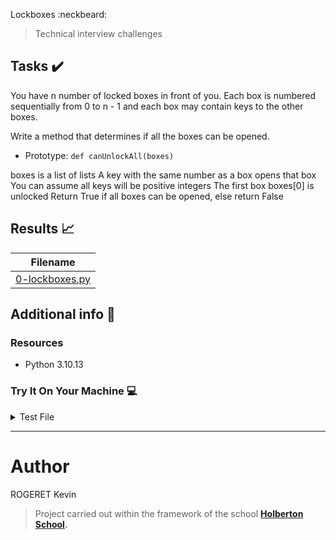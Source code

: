 Lockboxes :neckbeard:

> Technical interview challenges

## Tasks :heavy_check_mark:

You have n number of locked boxes in front of you. Each box is numbered sequentially from 0 to n - 1 and each box may contain keys to the other boxes.

Write a method that determines if all the boxes can be opened.

- Prototype: ```def canUnlockAll(boxes)```

boxes is a list of lists
A key with the same number as a box opens that box
You can assume all keys will be positive integers
The first box boxes[0] is unlocked
Return True if all boxes can be opened, else return False

## Results :chart_with_upwards_trend:

| Filename |
| ------ |
| [0-lockboxes.py](https://github.com/Air-KS/holbertonschool-interview/blob/main/lockboxes/0-lockboxes.py)|


## Additional info :construction:
### Resources

- Python 3.10.13


### Try It On Your Machine :computer:

<details>
<summary>Test File</summary>
<br>

```bash
git clone https://github.com/edward0rtiz/holbertonschool-interview
cd 0x00-lockboxes
./main_0.py
```
</details>

------------------------------

# Author
ROGERET Kevin<br>
> Project carried out within the framework of the school **[Holberton School](https://www.holbertonschool.com/).**<br>
